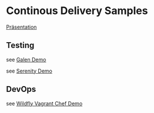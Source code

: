 # Continous Delivery Samples

[Präsentation](http://holisticon.github.io/presentations/architektur2015HH_continousdelivery/)

## Testing

see [Galen Demo](galen_sample)

see [Serenity Demo](serenity_sample)

## DevOps

see [Wildfly Vagrant Chef Demo](wildfly-vagrant-chef)
